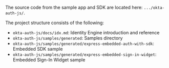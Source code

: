 The source code from the sample app and SDK are located here: `.../okta-auth-js/`.

The project structure consists of the following:

* `okta-auth-js/docs/idx.md`: Identity Engine introduction and reference
* `okta-auth-js/samples/generated`: Samples directory
* `okta-auth-js/samples/generated/express-embedded-auth-with-sdk`:
    Embedded SDK sample
* `okta-auth-js/samples/generated/express-embedded-sign-in-widget`:
    Embedded Sign-In Widget sample
